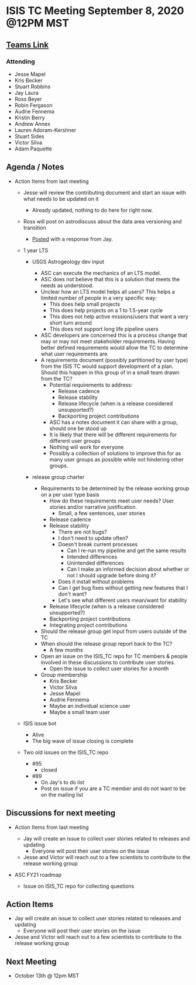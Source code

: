 # ISIS TC Meeting September 8, 2020 @12PM MST

## [Teams Link](https://teams.microsoft.com/dl/launcher/launcher.html?url=%2f_%23%2fl%2fmeetup-join%2f19%3ameeting_YWRkZjdiMGUtZWJlOC00OWMzLThlMTItZTk0Y2MyM2E1MWE0%40thread.v2%2f0%3fcontext%3d%257b%2522Tid%2522%253a%25220693b5ba-4b18-4d7b-9341-f32f400a5494%2522%252c%2522Oid%2522%253a%2522c27c6e98-e45a-45ff-aea5-7f10d6fe67c1%2522%257d%26anon%3dtrue&type=meetup-join&deeplinkId=e54b3969-3c7f-4efb-9cad-ee99cf639f86&directDl=true&msLaunch=true&enableMobilePage=true&suppressPrompt=true)

### Attending

- Jesse Mapel
- Kris Becker
- Stuart Robbins
- Jay Laura
- Ross Beyer
- Robin Fergason
- Audrie Fennema
- Kristin Berry
- Andrew Annex
- Lauren Adoram-Kershner
- Stuart Sides
- Victor Silva
- Adam Paquette

## Agenda / Notes


- Action Items from last meeting
  - Jesse will review the contributing document and start an issue with what needs to be updated on it
    - Already updated, nothing to do here for right now.
  - Ross will post on astrodiscuss about the data area versioning and transition
    - [Posted](https://astrodiscuss.usgs.gov/t/versioning-isisdata/457) with a response from Jay.

  - 1 year LTS
    - USGS Astrogeology dev input
      - ASC can execute the mechanics of an LTS model.
      - ASC does not believe that this is a solution that meets the needs as understood.
      - Unclear how an LTS model helps all users? This helps a limited number of people in a very specific way:
         - This does help small projects
         - This does help projects on a 1 to 1.5-year cycle
         - This does not help active missions/users that want a very short turn around
         - This does not support long life pipeline users
      - ASC developers are concerned this is a process change that may or may not meet stakeholder requirements. Having better defined requirements would allow the TC to determine what user requirements are.
      - A requirements document (possibly partitioned by user type) from the ISIS TC would support development of a plan. Should this happen in this group of in a small team drawn from the TC?
         - Potential requirements to address:
           - Release cadence
           - Release stability
           - Release lifecycle (when is a release considered unsupported?)
           - Backporting project contributions
         - ASC has a notes document it can share with a group, should one be stood up
         - It is likely that there will be different requirements for different user groups
          - Nothing will work for everyone
          - Possibly a collection of solutions to improve this for as many user groups as possible while not hindering other groups.

    - release group charter
      - Requirements to be determined by the release working group on a per user type basis
        - How do these requirements meet user needs? User stories and/or narrative justification.
          - Small, a few sentences, user stories
        - Release cadence
        - Release stability
          - There are not bugs?
          - I don't need to update often?
          - Doesn't break current processes
            - Can I re-run my pipeline and get the same results
            - Intended differences
            - Unintended differences
            - Can I make an informed decision about whether or not I should upgrade before doing it?
          - Does it install without problems
          - Can I get bug fixes without getting new features that I don't want?
          - Let's see what different users mean/want for stability
        - Release lifecycle (when is a release considered unsupported?)
        - Backporting project contributions
        - Integrating project contributions
      - Should the release group get input from users outside of the TC
      - When should the release group report back to the TC?
        - A few months
      - Open an issue on the ISIS_TC repo for TC members & people involved in these discussions to contribute user stories.
        - Open the issue to collect user stories for a month
      - Group membership
        - Kris Becker
        - Victor Silva
        - Jesse Mapel
        - Audrie Fennema
        - Maybe an individual science user
        - Maybe a small team user

  - ISIS issue bot
    - Alive
    - The big wave of issue closing is complete

  - Two old issues on the ISIS_TC repo
    - #95
      - closed
    - #89
      - On Jay's to do list
      - Post on issue if you are a TC member and do not want to be on the mailing list


## Discussions for next meeting

- Action Items from last meeting
  - Jay will create an issue to collect user stories related to releases and updating
    - Everyone will post their user stories on the issue
  - Jesse and Victor will reach out to a few scientists to contribute to the release working group

- ASC FY21 roadmap
  - Issue on ISIS_TC repo for collecting questions

## Action Items

- Jay will create an issue to collect user stories related to releases and updating
  - Everyone will post their user stories on the issue
- Jesse and Victor will reach out to a few scientists to contribute to the release working group

## Next Meeting

- October 13th @ 12pm MST
